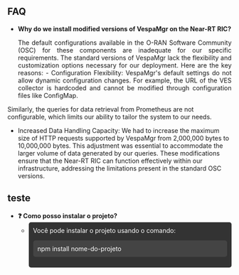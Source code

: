 ## FAQ

- **Why do we install modified versions of VespaMgr on the Near-RT RIC?**
  <p align="justify">
   The default configurations available in the O-RAN Software Community (OSC) for these components are inadequate for our specific requirements. The standard versions of VespaMgr lack the flexibility and customization options necessary for our deployment. Here are the key reasons:
  - Configuration Flexibility:
    VespaMgr's default settings do not allow dynamic configuration changes. For example, the URL of the VES collector is hardcoded and cannot be modified through configuration files like ConfigMap.
 Similarly, the queries for data retrieval from Prometheus are not configurable, which limits our ability to tailor the system to our needs.
  - Increased Data Handling Capacity:
    We had to increase the maximum size of HTTP requests supported by VespaMgr from 2,000,000 bytes to 10,000,000 bytes. This adjustment was essential to accommodate the larger volume of data generated by our queries.
These modifications ensure that the Near-RT RIC can function effectively within our infrastructure, addressing the limitations present in the standard OSC versions.
  </p>


## teste

- **❓ Como posso instalar o projeto?**
  - <div style="background-color: #333; color: #fff; padding: 10px; border-radius: 5px;">
    <p align="justify" style="margin: 0;">
      Você pode instalar o projeto usando o comando:
    </p>
    <p align="justify" style="background-color: #444; color: #fff; padding: 10px; border-radius: 5px;">
      npm install nome-do-projeto
    </p>
    </div>
